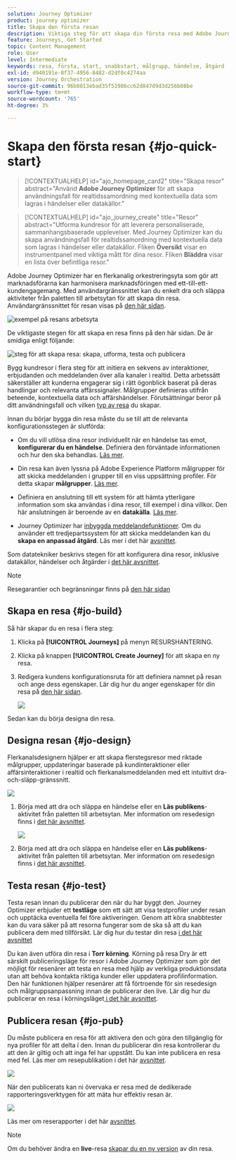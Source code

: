 ```yaml
---
solution: Journey Optimizer
product: journey optimizer
title: Skapa den första resan
description: Viktiga steg för att skapa din första resa med Adobe Journey Optimizer
feature: Journeys, Get Started
topic: Content Management
role: User
level: Intermediate
keywords: resa, första, start, snabbstart, målgrupp, händelse, åtgärd
exl-id: d940191e-8f37-4956-8482-d2df0c4274aa
version: Journey Orchestration
source-git-commit: 96b8813ebad35f51986cc62d847d9d3d256b08be
workflow-type: tm+mt
source-wordcount: '765'
ht-degree: 3%

---
```


# Skapa den första resan {#jo-quick-start}

>[!CONTEXTUALHELP]
>id="ajo_homepage_card2"
>title="Skapa resor"
>abstract="Använd **Adobe Journey Optimizer** för att skapa användningsfall för realtidssamordning med kontextuella data som lagras i händelser eller datakällor."

>[!CONTEXTUALHELP]
>id="ajo_journey_create"
>title="Resor"
>abstract="Utforma kundresor för att leverera personaliserade, sammanhangsbaserade upplevelser. Med Journey Optimizer kan du skapa användningsfall för realtidssamordning med kontextuella data som lagras i händelser eller datakällor. Fliken **Översikt** visar en instrumentpanel med viktiga mått för dina resor. Fliken **Bläddra** visar en lista över befintliga resor."

Adobe Journey Optimizer har en flerkanalig orkestreringsyta som gör att marknadsförarna kan harmonisera marknadsföringen med ett-till-ett-kundengagemang. Med användargränssnittet kan du enkelt dra och släppa aktiviteter från paletten till arbetsytan för att skapa din resa. Användargränssnittet för resan visas på [den här sidan](journey-ui.md).

![exempel på resans arbetsyta](assets/journey38.png)

De viktigaste stegen för att skapa en resa finns på den här sidan. De är smidiga enligt följande:

![steg för att skapa resa: skapa, utforma, testa och publicera](assets/journey-creation-process.png)


Bygg kundresor i flera steg för att initiera en sekvens av interaktioner, erbjudanden och meddelanden över alla kanaler i realtid. Detta arbetssätt säkerställer att kunderna engagerar sig i rätt ögonblick baserat på deras handlingar och relevanta affärssignaler. Målgrupper definieras utifrån beteende, kontextuella data och affärshändelser. Förutsättningar beror på ditt användningsfall och vilken [typ av resa](entry-management.md#types-of-journeys) du skapar.

Innan du börjar bygga din resa måste du se till att de relevanta konfigurationsstegen är slutförda:

* Om du vill utlösa dina resor individuellt när en händelse tas emot, **konfigurerar du en händelse**. Definiera den förväntade informationen och hur den ska behandlas. [Läs mer](../event/about-events.md).

<!--   ![](assets/jo-event7bis.png)  -->

* Din resa kan även lyssna på Adobe Experience Platform målgrupper för att skicka meddelanden i grupper till en viss uppsättning profiler. För detta skapar **målgrupper**. [Läs mer](../audience/about-audiences.md).

<!--   ![](assets/segment2.png)  -->

* Definiera en anslutning till ett system för att hämta ytterligare information som ska användas i dina resor, till exempel i dina villkor. Den här anslutningen är beroende av en **datakälla**. [Läs mer](../datasource/about-data-sources.md).

<!--   ![](assets/jo-datasource.png)  -->

* Journey Optimizer har [inbyggda meddelandefunktioner](../building-journeys/journeys-message.md). Om du använder ett tredjepartssystem för att skicka meddelanden kan du **skapa en anpassad åtgärd**. Läs mer i det här [avsnittet](../action/action.md).

<!--    ![](assets/custom2.png)  -->


Som datatekniker beskrivs stegen för att konfigurera dina resor, inklusive datakällor, händelser och åtgärder i [det här avsnittet](../configuration/about-data-sources-events-actions.md).


>[!NOTE]
>
>Resegarantier och begränsningar finns på [den här sidan](../start/guardrails.md)

## Skapa en resa {#jo-build}

Så här skapar du en resa i flera steg:

1. Klicka på **[!UICONTROL Journeys]** på menyn RESURSHANTERING.

1. Klicka på knappen **[!UICONTROL Create Journey]** för att skapa en ny resa.

1. Redigera kundens konfigurationsruta för att definiera namnet på resan och ange dess egenskaper. Lär dig hur du anger egenskaper för din resa på [den här sidan](journey-properties.md).

   ![](assets/jo-properties.png)

Sedan kan du börja designa din resa.

## Designa resan {#jo-design}

Flerkanalsdesignern hjälper er att skapa flerstegsresor med riktade målgrupper, uppdateringar baserade på kundinteraktioner eller affärsinteraktioner i realtid och flerkanalsmeddelanden med ett intuitivt dra-och-släpp-gränssnitt.

![](assets/journey38.png)

1. Börja med att dra och släppa en händelse eller en **Läs publikens**-aktivitet från paletten till arbetsytan. Mer information om resedesign finns i [det här avsnittet](using-the-journey-designer.md).

   ![](assets/read-segment.png)

1. Börja med att dra och släppa en händelse eller en **Läs publikens**-aktivitet från paletten till arbetsytan. Mer information om resedesign finns i [det här avsnittet](using-the-journey-designer.md).

## Testa resan {#jo-test}

Testa resan innan du publicerar den när du har byggt den. Journey Optimizer erbjuder ett **testläge** som ett sätt att visa testprofiler under resan och upptäcka eventuella fel före aktiveringen. Genom att köra snabbtester kan du vara säker på att resorna fungerar som de ska så att du kan publicera dem med tillförsikt. Lär dig hur du testar din resa [i det här avsnittet](testing-the-journey.md)

Du kan även utföra din resa i **Torr körning**. Körning på resa Dry är ett särskilt publiceringsläge för resor i Adobe Journey Optimizer som gör det möjligt för resenärer att testa en resa med hjälp av verkliga produktionsdata utan att behöva kontakta riktiga kunder eller uppdatera profilinformation. Den här funktionen hjälper resenärer att få förtroende för sin resedesign och målgruppsanpassning innan de publicerar den live. Lär dig hur du publicerar en resa i körningsläget [&#x200B; i det här avsnittet](journey-dry-run.md).

## Publicera resan {#jo-pub}

Du måste publicera en resa för att aktivera den och göra den tillgänglig för nya profiler för att delta i den. Innan du publicerar din resa kontrollerar du att den är giltig och att inga fel har uppstått. Du kan inte publicera en resa med fel. Läs mer om resepublikation i det här [avsnittet](publishing-the-journey.md).

![](assets/jo-journeyuc2_32bis.png)

När den publicerats kan ni övervaka er resa med de dedikerade rapporteringsverktygen för att mäta hur effektiv resan är.

![](assets/jo-dynamic_report_journey_12.png)

Läs mer om reserapporter i det här [avsnittet](../reports/live-report.md).

>[!NOTE]
>
>Om du behöver ändra en **live**-resa [skapar du en ny version](journey-ui.md#journey-versions) av din resa.
